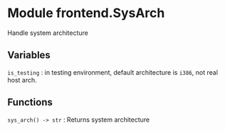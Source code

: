 Module frontend.SysArch
=======================
Handle system architecture

Variables
---------

    
`is_testing`
:   in testing environment,
    default architecture is `i386`, not real host arch.

Functions
---------

    
`sys_arch() ‑> str`
:   Returns system architecture
